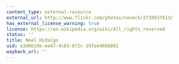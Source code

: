 ```yaml
---
content_type: external-resource
external_url: http://www.flickr.com/photos/noneck/2730937613/
has_external_license_warning: true
license: https://en.wikipedia.org/wiki/All_rights_reserved
status: ''
title: Noel Hidalgo
uid: a3d6b19e-ee47-4c03-872c-19fee4688881
wayback_url: ''
---
```

